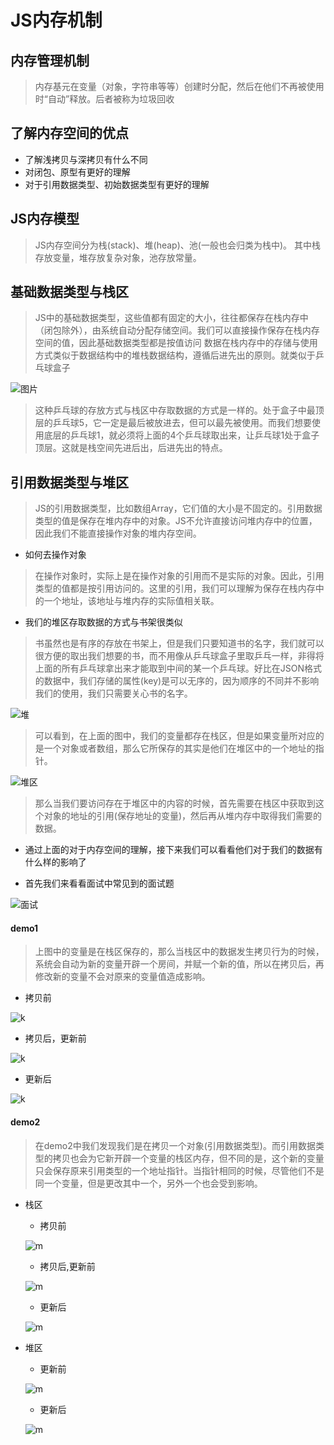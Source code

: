 # JS内存机制

## 内存管理机制
> 内存基元在变量（对象，字符串等等）创建时分配，然后在他们不再被使用时“自动”释放。后者被称为垃圾回收

## 了解内存空间的优点

* 了解浅拷贝与深拷贝有什么不同
* 对闭包、原型有更好的理解
* 对于引用数据类型、初始数据类型有更好的理解

## JS内存模型

> JS内存空间分为栈(stack)、堆(heap)、池(一般也会归类为栈中)。 其中栈存放变量，堆存放复杂对象，池存放常量。

## 基础数据类型与栈区

> JS中的基础数据类型，这些值都有固定的大小，往往都保存在栈内存中（闭包除外），由系统自动分配存储空间。我们可以直接操作保存在栈内存空间的值，因此基础数据类型都是按值访问 数据在栈内存中的存储与使用方式类似于数据结构中的堆栈数据结构，遵循后进先出的原则。就类似于乒乓球盒子

![图片](./img/栈区.png)

> 这种乒乓球的存放方式与栈区中存取数据的方式是一样的。处于盒子中最顶层的乒乓球5，它一定是最后被放进去，但可以最先被使用。而我们想要使用底层的乒乓球1，就必须将上面的4个乒乓球取出来，让乒乓球1处于盒子顶层。这就是栈空间先进后出，后进先出的特点。

## 引用数据类型与堆区

> JS的引用数据类型，比如数组Array，它们值的大小是不固定的。引用数据类型的值是保存在堆内存中的对象。JS不允许直接访问堆内存中的位置，因此我们不能直接操作对象的堆内存空间。

* 如何去操作对象
> 在操作对象时，实际上是在操作对象的引用而不是实际的对象。因此，引用类型的值都是按引用访问的。这里的引用，我们可以理解为保存在栈内存中的一个地址，该地址与堆内存的实际值相关联。 

* 我们的堆区存取数据的方式与书架很类似
> 书虽然也是有序的存放在书架上，但是我们只要知道书的名字，我们就可以很方便的取出我们想要的书，而不用像从乒乓球盒子里取乒乓一样，非得将上面的所有乒乓球拿出来才能取到中间的某一个乒乓球。好比在JSON格式的数据中，我们存储的属性(key)是可以无序的，因为顺序的不同并不影响我们的使用，我们只需要关心书的名字。

![堆](./img/存放.png)

> 可以看到，在上面的图中，我们的变量都存在栈区，但是如果变量所对应的是一个对象或者数组，那么它所保存的其实是他们在堆区中的一个地址的指针。

![堆区](./img/堆区存储.png)

> 那么当我们要访问存在于堆区中的内容的时候，首先需要在栈区中获取到这个对象的地址的引用(保存地址的变量)，然后再从堆内存中取得我们需要的数据。

* 通过上面的对于内存空间的理解，接下来我们可以看看他们对于我们的数据有什么样的影响了

- 首先我们来看看面试中常见到的面试题

![面试](./img/面试.png)

#### demo1 

> 上图中的变量是在栈区保存的，那么当栈区中的数据发生拷贝行为的时候，系统会自动为新的变量开辟一个房间，并赋一个新的值，所以在拷贝后，再修改新的变量不会对原来的变量值造成影响。

- 拷贝前

![k](./img/拷贝前.png)

- 拷贝后，更新前

![k](./img/拷贝后.png)

- 更新后

![k](./img/更新后.png)

#### demo2

> 在demo2中我们发现我们是在拷贝一个对象(引用数据类型)。而引用数据类型的拷贝也会为它新开辟一个变量的栈区内存，但不同的是，这个新的变量只会保存原来引用类型的一个地址指针。当指针相同的时候，尽管他们不是同一个变量，但是更改其中一个，另外一个也会受到影响。
* 栈区
  - 拷贝前

  ![m](./img/引用拷贝前.png)

  - 拷贝后,更新前

  ![m](./img/拷贝后引用.png)

  - 更新后

  ![m](./img/引用更新前.png)

* 堆区
  
  - 更新前

  ![m](./img/堆区更新前.png)

  - 更新后

  ![m](./img/堆区更新前后.png)

